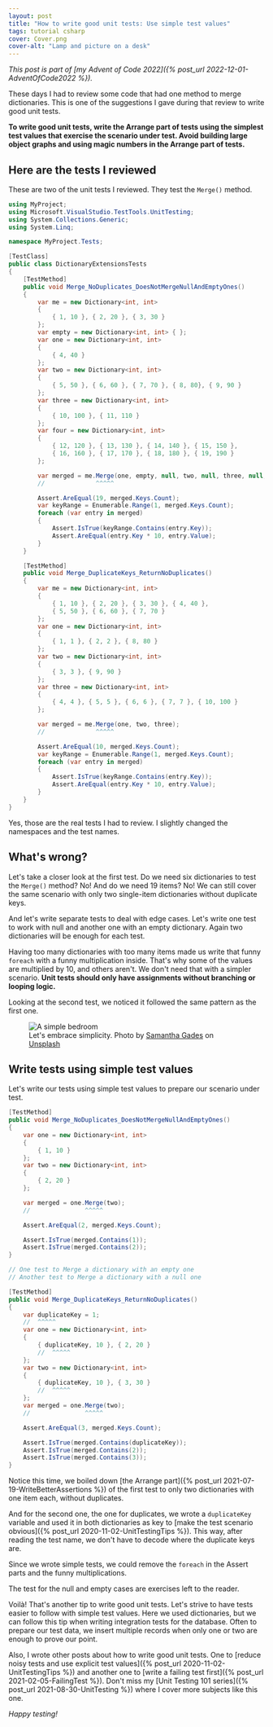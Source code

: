 ```yaml
---
layout: post
title: "How to write good unit tests: Use simple test values"
tags: tutorial csharp
cover: Cover.png
cover-alt: "Lamp and picture on a desk" 
---
```


_This post is part of [my Advent of Code 2022]({% post_url 2022-12-01-AdventOfCode2022 %})._

These days I had to review some code that had one method to merge dictionaries. This is one of the suggestions I gave during that review to write good unit tests.

**To write good unit tests, write the Arrange part of tests using the simplest test values that exercise the scenario under test. Avoid building large object graphs and using magic numbers in the Arrange part of tests.**

## Here are the tests I reviewed

These are two of the unit tests I reviewed. They test the `Merge()` method.

```csharp
using MyProject;
using Microsoft.VisualStudio.TestTools.UnitTesting;
using System.Collections.Generic;
using System.Linq;

namespace MyProject.Tests;

[TestClass]
public class DictionaryExtensionsTests
{
    [TestMethod]
    public void Merge_NoDuplicates_DoesNotMergeNullAndEmptyOnes()
    {
        var me = new Dictionary<int, int>
        {
            { 1, 10 }, { 2, 20 }, { 3, 30 }
        };
        var empty = new Dictionary<int, int> { };
        var one = new Dictionary<int, int>
        {
            { 4, 40 }
        };
        var two = new Dictionary<int, int>
        {
            { 5, 50 }, { 6, 60 }, { 7, 70 }, { 8, 80}, { 9, 90 }
        };
        var three = new Dictionary<int, int>
        {
            { 10, 100 }, { 11, 110 }
        };
        var four = new Dictionary<int, int>
        {
            { 12, 120 }, { 13, 130 }, { 14, 140 }, { 15, 150 },
            { 16, 160 }, { 17, 170 }, { 18, 180 }, { 19, 190 }
        };

        var merged = me.Merge(one, empty, null, two, null, three, null, null, four, empty);
        //              ^^^^^

        Assert.AreEqual(19, merged.Keys.Count);
        var keyRange = Enumerable.Range(1, merged.Keys.Count);
        foreach (var entry in merged)
        {
            Assert.IsTrue(keyRange.Contains(entry.Key));
            Assert.AreEqual(entry.Key * 10, entry.Value);
        }
    }

    [TestMethod]
    public void Merge_DuplicateKeys_ReturnNoDuplicates()
    {
        var me = new Dictionary<int, int>
        {
            { 1, 10 }, { 2, 20 }, { 3, 30 }, { 4, 40 },
            { 5, 50 }, { 6, 60 }, { 7, 70 }
        };
        var one = new Dictionary<int, int>
        {
            { 1, 1 }, { 2, 2 }, { 8, 80 }
        };
        var two = new Dictionary<int, int>
        {
            { 3, 3 }, { 9, 90 }
        };
        var three = new Dictionary<int, int>
        {
            { 4, 4 }, { 5, 5 }, { 6, 6 }, { 7, 7 }, { 10, 100 }
        };

        var merged = me.Merge(one, two, three);
        //              ^^^^^

        Assert.AreEqual(10, merged.Keys.Count);
        var keyRange = Enumerable.Range(1, merged.Keys.Count);
        foreach (var entry in merged)
        {
            Assert.IsTrue(keyRange.Contains(entry.Key));
            Assert.AreEqual(entry.Key * 10, entry.Value);
        }
    }
}
```

Yes, those are the real tests I had to review. I slightly changed the namespaces and the test names.

## What's wrong?

Let's take a closer look at the first test. Do we need six dictionaries to test the `Merge()` method? No! And do we need 19 items? No! We can still cover the same scenario with only two single-item dictionaries without duplicate keys.

And let's write separate tests to deal with edge cases. Let's write one test to work with null and another one with an empty dictionary. Again two dictionaries will be enough for each test.

Having too many dictionaries with too many items made us write that funny `foreach` with a funny multiplication inside. That's why some of the values are multiplied by 10, and others aren't. We don't need that with a simpler scenario. **Unit tests should only have assignments without branching or looping logic.**

Looking at the second test, we noticed it followed the same pattern as the first one.

<figure>
<img src="https://images.unsplash.com/photo-1533090161767-e6ffed986c88?crop=entropy&cs=tinysrgb&fit=crop&fm=jpg&h=400&ixid=MnwxfDB8MXxyYW5kb218MHx8fHx8fHx8MTY1Njk1NDExMg&ixlib=rb-1.2.1&q=80&utm_campaign=api-credit&utm_medium=referral&utm_source=unsplash_source&w=600" alt="A simple bedroom" />

<figcaption>Let's embrace simplicity. Photo by <a href="https://unsplash.com/@srosinger3997?utm_source=unsplash&utm_medium=referral&utm_content=creditCopyText">Samantha Gades</a> on <a href="https://unsplash.com/s/photos/simplicity?utm_source=unsplash&utm_medium=referral&utm_content=creditCopyText">Unsplash</a></figcaption>
</figure>

## Write tests using simple test values

Let's write our tests using simple test values to prepare our scenario under test.

```csharp
[TestMethod]
public void Merge_NoDuplicates_DoesNotMergeNullAndEmptyOnes()
{
    var one = new Dictionary<int, int>
    {
        { 1, 10 }
    };
    var two = new Dictionary<int, int>
    {
        { 2, 20 }
    };

    var merged = one.Merge(two);
    //               ^^^^^

    Assert.AreEqual(2, merged.Keys.Count);

    Assert.IsTrue(merged.Contains(1));
    Assert.IsTrue(merged.Contains(2));
}

// One test to Merge a dictionary with an empty one
// Another test to Merge a dictionary with a null one

[TestMethod]
public void Merge_DuplicateKeys_ReturnNoDuplicates()
{
    var duplicateKey = 1;
    //  ^^^^^
    var one = new Dictionary<int, int>
    {
        { duplicateKey, 10 }, { 2, 20 }
        //  ^^^^^
    };
    var two = new Dictionary<int, int>
    {
        { duplicateKey, 10 }, { 3, 30 }
        //  ^^^^^
    };
    var merged = one.Merge(two);
    //               ^^^^^

    Assert.AreEqual(3, merged.Keys.Count);

    Assert.IsTrue(merged.Contains(duplicateKey));
    Assert.IsTrue(merged.Contains(2));
    Assert.IsTrue(merged.Contains(3));
}
```

Notice this time, we boiled down [the Arrange part]({% post_url 2021-07-19-WriteBetterAssertions %}) of the first test to only two dictionaries with one item each, without duplicates.

And for the second one, the one for duplicates, we wrote a `duplicateKey` variable and used it in both dictionaries as key to [make the test scenario obvious]({% post_url 2020-11-02-UnitTestingTips %}). This way, after reading the test name, we don't have to decode where the duplicate keys are.

Since we wrote simple tests, we could remove the `foreach` in the Assert parts and the funny multiplications.

The test for the null and empty cases are exercises left to the reader.

Voilà! That's another tip to write good unit tests. Let's strive to have tests easier to follow with simple test values. Here we used dictionaries, but we can follow this tip when writing integration tests for the database. Often to prepare our test data, we insert multiple records when only one or two are enough to prove our point.

Also, I wrote other posts about how to write good unit tests. One to [reduce noisy tests and use explicit test values]({% post_url 2020-11-02-UnitTestingTips %}) and another one to [write a failing test first]({% post_url 2021-02-05-FailingTest %}). Don't miss my [Unit Testing 101 series]({%  post_url 2021-08-30-UnitTesting %}) where I cover more subjects like this one.

_Happy testing!_